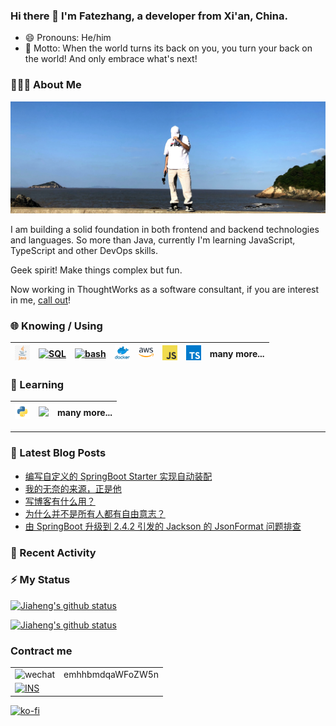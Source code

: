 ### Hi there 👋 I'm Fatezhang, a developer from Xi'an, China.

- 😄 Pronouns: He/him
- 🐳 Motto: When the world turns its back on you, you turn your back on the world! And only embrace what's next! 

###  👨🏻‍💻 About Me 

[![me](https://raw.githubusercontent.com/Fatezhang/Fatezhang/master/images/me.png)](https://zhangjiaheng.cn)
 
I am building a solid foundation in both frontend and backend technologies and languages. So more than Java, currently I'm learning JavaScript, TypeScript and other DevOps skills.
 
Geek spirit! Make things complex but fun.
  
Now working in ThoughtWorks as a software consultant, if you are interest in me, [call out](mailto:zhangjiaheng@poping@gmail.com)! 

### 🌐 Knowing / Using

|[<img src="https://raw.githubusercontent.com/Fatezhang/Fatezhang/master/images/java.png" width="24" >](https://jdk.java.net/11/)|[<img width=24 alt="SQL" src="https://img.icons8.com/ios-filled/2x/sql.png"> ]()|[<img width=24 alt="bash" src="https://img.icons8.com/bubbles/2x/console.png">]()| [<img src="https://raw.githubusercontent.com/github/explore/80688e429a7d4ef2fca1e82350fe8e3517d3494d/topics/docker/docker.png" alt="docker logo" width="24">](https://www.docker.com/) | [<img src="https://raw.githubusercontent.com/Delta456/Delta456/master/img/aws.png" alt="aws logo" width="24">](https://aws.amazon.com/) | [<img src="https://raw.githubusercontent.com/github/explore/80688e429a7d4ef2fca1e82350fe8e3517d3494d/topics/javascript/javascript.png" alt="js logo" width="24">](https://developer.mozilla.org/en-US/docs/Web/JavaScript)  | [<img src="https://raw.githubusercontent.com/github/explore/80688e429a7d4ef2fca1e82350fe8e3517d3494d/topics/typescript/typescript.png" alt="ts logo" width="24">](https://www.typescriptlang.org/) |many more...|
|---|---|---|---|---|---|---|---|

### 📝 Learning

| [<img width=24 src="https://raw.githubusercontent.com/github/explore/80688e429a7d4ef2fca1e82350fe8e3517d3494d/topics/python/python.png">](https://www.python.org) |[<img src="https://camo.githubusercontent.com/240c1d0ef604a59a29054f8ea00286f12daa53a3/68747470733a2f2f696d672e69636f6e73382e636f6d2f756c74726176696f6c65742f32782f72656163742e706e67" width=24>](https://reactjs.org/)|many more...|
|---|---|---|
---


### 📕 Latest Blog Posts

<!-- BLOG-POST-LIST:START -->
- [编写自定义的 SpringBoot Starter 实现自动装配](http://zhangjiaheng.cn/blog/20210730/Create-your-custom-spring-boot-starter/)
- [我的无奈的来源，正是他](http://zhangjiaheng.cn/blog/20210726/%E6%88%91%E7%9A%84%E6%97%A0%E5%A5%88%E7%9A%84%E6%9D%A5%E6%BA%90%EF%BC%8C%E6%AD%A3%E6%98%AF%E4%BB%96/)
- [写博客有什么用？](http://zhangjiaheng.cn/blog/20210721/%E5%86%99%E5%8D%9A%E5%AE%A2%E6%9C%89%E4%BB%80%E4%B9%88%E7%94%A8%EF%BC%9F/)
- [为什么并不是所有人都有自由意志？](http://zhangjiaheng.cn/blog/20210620/%E4%B8%BA%E4%BB%80%E4%B9%88%E5%B9%B6%E4%B8%8D%E6%98%AF%E6%89%80%E6%9C%89%E4%BA%BA%E9%83%BD%E6%9C%89%E8%87%AA%E7%94%B1%E6%84%8F%E5%BF%97%EF%BC%9F/)
- [由 SpringBoot 升级到 2.4.2 引发的 Jackson 的 JsonFormat 问题排查](http://zhangjiaheng.cn/blog/20210120/spring-boot-to-2-4-2/)
<!-- BLOG-POST-LIST:END -->

### 🧩 Recent Activity

<!--START_SECTION:activity-->

<!--END_SECTION:activity-->

### ⚡️ My Status

[![Jiaheng's github status](https://github-readme-stats.vercel.app/api?username=Fatezhang&show_icons=true)](https://github.com/Fatezhang)

[![Jiaheng's github status](https://github-readme-stats.vercel.app/api/top-langs?username=Fatezhang&show_icons=true)](https://github.com/Fatezhang)

### Contract me

|||
| ------------------------------------------------------------ | ---- |
| ![wechat](https://img.shields.io/badge/WeChat-07C160?style=for-the-badge&logo=wechat&logoColor=white) | emhhbmdqaWFoZW5n  |
|[![INS](https://img.shields.io/badge/Instagram-E4405F?style=for-the-badge&logo=instagram&logoColor=white)](https://www.instagram.com/zhangjiaheng1874/)||

[![ko-fi](https://ko-fi.com/img/githubbutton_sm.svg)](https://ko-fi.com/D1D83N63X)

